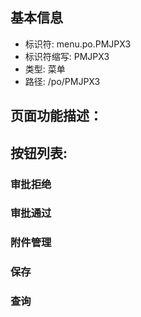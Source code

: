 
## 基本信息

- 标识符: menu.po.PMJPX3
- 标识符缩写: PMJPX3
- 类型: 菜单
- 路径: /po/PMJPX3

## 页面功能描述：





## 按钮列表:


### 审批拒绝



### 审批通过



### 附件管理



### 保存



### 查询



